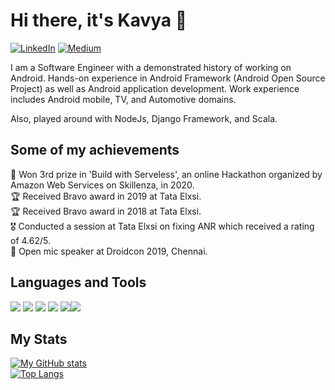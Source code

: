 # Hi there, it's Kavya 👋

[![LinkedIn](https://img.shields.io/badge/LinkedIn-blue?style=plastic&logo=linkedin&labelColor=blue)](https://www.linkedin.com/in/kavya-ps095/)    [![Medium](https://img.shields.io/badge/Medium-black?style=plastic&logo=medium&labelColor=black)](https://medium.com/@kavya.ps095/)

I am a Software Engineer with a demonstrated history of working on Android. Hands-on experience in Android Framework (Android Open Source Project) as well as Android application development. Work experience includes Android mobile, TV, and Automotive domains.

Also, played around with NodeJs, Django Framework, and Scala.
                                                                                              
## Some of my achievements

🥉 Won 3rd prize in 'Build with Serveless', an online Hackathon organized by Amazon Web Services on Skillenza, in 2020. <br>
🏆 Received Bravo award in 2019 at Tata Elxsi. <br>
🏆 Received Bravo award in 2018 at Tata Elxsi. <br>
🎖 Conducted a session at Tata Elxsi on fixing ANR which received a rating of 4.62/5. <br>
📯 Open mic speaker at Droidcon 2019, Chennai. <br>

## Languages and Tools
![](https://img.icons8.com/color/48/000000/kotlin.png) ![](https://img.icons8.com/color/48/000000/java-coffee-cup-logo--v1.png) 
![](https://img.icons8.com/color/48/000000/android-studio--v2.png) ![](https://img.icons8.com/color/48/000000/nodejs.png)
![](https://img.icons8.com/color/48/000000/git.png)![](https://github.com/kavya24395/kavya24395/assets/25947143/30a47a00-6678-4fe3-b1c3-4c6991f58e5d)

## My Stats
[![My GitHub stats](https://github-readme-stats.vercel.app/api?username=kavya24395&show_icons=true&theme=dracula)](https://github.com/kavya24395/kavya24395)
<br>
[![Top Langs](https://github-readme-stats.vercel.app/api/top-langs/?username=kavya24395&layout=compact&theme=dracula)](https://github.com/kavya24395/kavya24395) 

